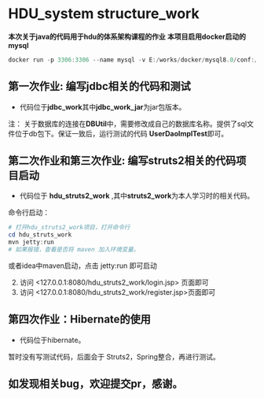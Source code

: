 # HDU_system structure_work

**本次关于java的代码用于hdu的体系架构课程的作业**
**本项目启用docker启动的mysql**

```powershell
docker run -p 3306:3306 --name mysql -v E:/works/docker/mysql8.0/conf:/etc/mysql/conf.d -v E:/works/docker/mysql8.0/logs:/var/log/mysql -v E:/works/docker/mysql8.0/data:/var/lib/mysql -e MYSQL_ROOT_PASSWORD=123456 -d mysql:latest --default-authentication-plugin=mysql_native_password
```

## **第一次作业:** 编写jdbc相关的代码和测试

- 代码位于**jdbc_work**其中**jdbc_work_jar**为jar包版本。



注： 关于数据库的连接在**DBUtil**中，需要修改成自己的数据库名称。提供了sql文件位于db包下。保证一致后，运行测试的代码 **UserDaoImplTest**即可。



## **第二次作业和第三次作业:** 编写struts2相关的代码项目启动

- 代码位于 **hdu_struts2_work** ,其中**struts2_work**为本人学习时的相关代码。


命令行启动：

~~~powershell
# 打开hdu_struts2_work项目，打开命令行
cd hdu_struts_work
mvn jetty:run
# 如果报错，查看是否将 maven 加入环境变量。
~~~

或者idea中maven启动，点击 jetty:run 即可启动 

2. 访问 <127.0.0.1:8080/hdu_struts2_work/login.jsp> 页面即可
3. 访问 <127.0.0.1:8080/hdu_struts2_work/register.jsp>页面即可



## 第四次作业：Hibernate的使用

- 代码位于hibernate。

暂时没有写测试代码，后面会于 Struts2，Spring整合，再进行测试。










## 如发现相关bug，欢迎提交pr，感谢。



